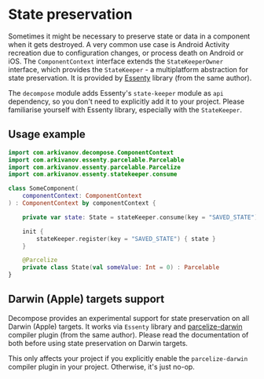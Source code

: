 # State preservation

Sometimes it might be necessary to preserve state or data in a component when it gets destroyed. A very common use case is Android Activity recreation due to configuration changes, or process death on Android or iOS. The `ComponentContext` interface extends the `StateKeeperOwner` interface, which provides the `StateKeeper` - a multiplatform abstraction for state preservation. It is provided by [Essenty](https://github.com/arkivanov/Essenty) library (from the same author).

The `decompose` module adds Essenty's `state-keeper` module as `api` dependency, so you don't need to explicitly add it to your project. Please familiarise yourself with Essenty library, especially with the `StateKeeper`.

## Usage example

```kotlin
import com.arkivanov.decompose.ComponentContext
import com.arkivanov.essenty.parcelable.Parcelable
import com.arkivanov.essenty.parcelable.Parcelize
import com.arkivanov.essenty.statekeeper.consume

class SomeComponent(
    componentContext: ComponentContext
) : ComponentContext by componentContext {

    private var state: State = stateKeeper.consume(key = "SAVED_STATE") ?: State()

    init {
        stateKeeper.register(key = "SAVED_STATE") { state }
    }

    @Parcelize
    private class State(val someValue: Int = 0) : Parcelable
}
```

## Darwin (Apple) targets support

Decompose provides an experimental support for state preservation on all Darwin (Apple) targets. It works via `Essenty` library and [parcelize-darwin](https://github.com/arkivanov/parcelize-darwin) compiler plugin (from the same author). Please read the documentation of both before using state preservation on Darwin targets.

This only affects your project if you explicitly enable the `parcelize-darwin` compiler plugin in your project. Otherwise, it's just no-op.
